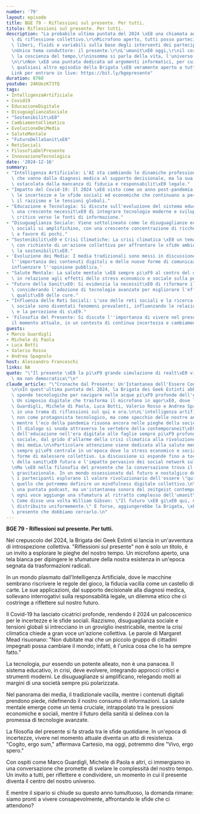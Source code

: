 ```yaml
---
number: '79'
layout: episode
title: BGE 79 - Riflessioni sul presente. Per tutti.
titolo: Riflessioni sul presente. Per tutti.
description: "La probabile ultima puntata del 2024 \xE8 una chiamata ad un momento\
  \ di riflessione collettivo.\r\nMicrofono aperto, tutti posso partecipare, e argomenti\
  \ liberi, fluidi e variabili sulla base degli interventi dei partecipanti.\r\n\r\
  \nUnico tema conduttore: il presente.\r\nL'umanit\xE0 oggi,\r\nil corpo, lo spirito,\
  \ la coscienza del tempo,\r\ninsomma si parla della vita, l'universo e tutto quanto.\r\
  \n\r\nNon \xE8 una puntata dedicata ad argomenti informatici, per cui, pi\xF9 di\
  \ qualsiasi altro episodio della Brigata \xE8 veramente aperto a tutti.\r\n\r\n\
  Link per entrare in live: https://bit.ly/bgepresente"
duration: 8760
youtube: 24KUezK73TQ
tags:
- IntelligenzaArtificiale
- Covid19
- EducazioneDigitale
- DisuguaglianzaSociale
- "Sostenibilit\xE0"
- CambiamentoClimatico
- EvoluzioneDeiMedia
- SaluteMentale
- "FuturoDellaSanit\xE0"
- RetiSociali
- FilosofiaDelPresente
- InnovazioneTecnologica
date: '2024-12-16'
summary:
- "Intelligenza Artificiale: L'AI sta cambiando le dinamiche professionali, con applicazioni\
  \ che vanno dalla diagnosi medica al supporto decisionale, ma la sua adozione \xE8\
  \ ostacolata dalla mancanza di fiducia e responsabilit\xE0 legale."
- "Impatto del Covid-19: Il 2024 \xE8 visto come un anno post-pandemia, evidenziando\
  \ le incertezze e le sfide sociali ed economiche che continuano a persistere, come\
  \ il razzismo e le tensioni globali."
- "Educazione e Tecnologia: Si discute sull'evoluzione del sistema educativo, con\
  \ una crescente necessit\xE0 di integrare tecnologie moderne e sviluppare un approccio\
  \ critico verso le fonti di informazione."
- "Disuguaglianza Sociale: Viene sottolineato come le disuguaglianze economiche e\
  \ sociali si amplifichino, con una crescente concentrazione di ricchezze e opportunit\xE0\
  \ a favore di pochi."
- "Sostenibilit\xE0 e Crisi Climatiche: La crisi climatica \xE8 un tema centrale,\
  \ con richieste di un'azione collettiva per affrontare le sfide ambientali e promuovere\
  \ la sostenibilit\xE0."
- 'Evoluzione dei Media: I media tradizionali sono messi in discussione, mentre emerge
  l''importanza dei contenuti digitali e delle nuove forme di comunicazione, che possono
  influenzare l''opinione pubblica.'
- "Salute Mentale: La salute mentale \xE8 sempre pi\xF9 al centro del dibattito, soprattutto\
  \ in relazione agli effetti dello stress economico e sociale sulla popolazione."
- "Futuro della Sanit\xE0: Si evidenzia la necessit\xE0 di riformare il sistema sanitario,\
  \ considerando l'adozione di tecnologie avanzate per migliorare l'efficienza e la\
  \ qualit\xE0 delle cure."
- "Influenza delle Reti Sociali: L'uso delle reti sociali e la ricerca di approvazione\
  \ sociale sono diventati fenomeni prevalenti, influenzando le relazioni interpersonali\
  \ e la percezione di s\xE9."
- 'Filosofia del Presente: Si discute l''importanza di vivere nel presente e di apprezzare
  il momento attuale, in un contesto di continua incertezza e cambiamento.'
guests:
- Marco Guardigli
- Michele di Paola
- Luca Botti
- Valerio Rosso
- Andrea Spagnolo
host: Alessandro Franceschi
links: NA
quote: "\"Il presente \xE8 la pi\xF9 grande simulazione di realt\xE0 virtuale, gratuita\
  \ ma non democratica\"\n"
claude_article: "\"Cronache dal Presente: Un'Istantanea dell'Essere Contemporaneo\"\
  \n\nIn quest'ultima puntata del 2024, la Brigata dei Geek Estinti abbandona le familiari\
  \ sponde tecnologiche per navigare nelle acque pi\xF9 profonde dell'esistenza contemporanea.\
  \ Un simposio digitale che trasforma il microfono in agor\xE0, dove le voci di Marco\
  \ Guardigli, Michele di Paola, Luca Botti, Valerio Rosso e Andrea Spagnolo si intrecciano\
  \ in una trama di riflessioni sul qui e ora.\n\nL'intelligenza artificiale emerge\
  \ non come protagonista tecnologico, ma come specchio delle nostre ansie collettive,\
  \ mentre l'eco della pandemia risuona ancora nelle pieghe della societ\xE0 post-Covid.\
  \ Il dialogo si snoda attraverso le vertebre della contemporaneit\xE0: dalla metamorfosi\
  \ dell'educazione nell'era digitale alle faglie sempre pi\xF9 profonde della disuguaglianza\
  \ sociale, dal grido d'allarme della crisi climatica alla rivoluzione silenziosa\
  \ dei media.\n\nParticolare attenzione viene dedicata alla salute mentale, tema\
  \ sempre pi\xF9 centrale in un'epoca dove lo stress economico e sociale plasma nuove\
  \ forme di malessere collettivo. La discussione si espande fino a toccare le frontiere\
  \ della sanit\xE0 futura e l'impatto pervasivo dei social network sulla psiche umana.\n\
  \nMa \xE8 nella filosofia del presente che la conversazione trova il suo fulcro\
  \ gravitazionale. In un mondo ossessionato dal futuro e nostalgico del passato,\
  \ i partecipanti esplorano il valore rivoluzionario dell'essere \"qui e ora\", in\
  \ quello che potremmo definire un mindfulness digitale collettivo.\n\nNon \xE8 solo\
  \ una puntata podcast, ma un'istantanea sonora del zeitgeist contemporaneo, dove\
  \ ogni voce aggiunge una sfumatura al ritratto complesso dell'umanit\xE0 nel 2024.\
  \ Come disse una volta William Gibson: \"Il futuro \xE8 gi\xE0 qui, non \xE8 solo\
  \ distribuito uniformemente.\" E forse, aggiungerebbe la Brigata, \xE8 proprio nel\
  \ presente che dobbiamo cercarlo.\n"
---
```

**BGE 79 - Riflessioni sul presente. Per tutti.**

Nel crepuscolo del 2024, la Brigata dei Geek Estinti si lancia in un'avventura di introspezione collettiva. "Riflessioni sul presente" non è solo un titolo, è un invito a esplorare le pieghe del nostro tempo. Un microfono aperto, una tela bianca per dipingere le sfumature della nostra esistenza in un'epoca segnata da trasformazioni radicali.

In un mondo plasmato dall'Intelligenza Artificiale, dove le macchine sembrano riscrivere le regole del gioco, la fiducia vacilla come un castello di carte. Le sue applicazioni, dal supporto decisionale alla diagnosi medica, sollevano interrogativi sulla responsabilità legale, un dilemma etico che ci costringe a riflettere sul nostro futuro.

Il Covid-19 ha lasciato cicatrici profonde, rendendo il 2024 un palcoscenico per le incertezze e le sfide sociali. Razzismo, disuguaglianza sociale e tensioni globali si intrecciano in un groviglio inestricabile, mentre la crisi climatica chiede a gran voce un'azione collettiva. Le parole di Margaret Mead risuonano: "Non dubitate mai che un piccolo gruppo di cittadini impegnati possa cambiare il mondo; infatti, è l'unica cosa che lo ha sempre fatto."

La tecnologia, pur essendo un potente alleato, non è una panacea. Il sistema educativo, in crisi, deve evolvere, integrando approcci critici e strumenti moderni. Le disuguaglianze si amplificano, relegando molti ai margini di una società sempre più polarizzata.

Nel panorama dei media, il tradizionale vacilla, mentre i contenuti digitali prendono piede, ridefinendo il nostro consumo di informazioni. La salute mentale emerge come un tema cruciale, intrappolato tra le pressioni economiche e sociali, mentre il futuro della sanità si delinea con la promessa di tecnologie avanzate.

La filosofia del presente si fa strada tra le sfide quotidiane. In un'epoca di incertezze, vivere nel momento attuale diventa un atto di resistenza. "Cogito, ergo sum," affermava Cartesio, ma oggi, potremmo dire "Vivo, ergo spero." 

Con ospiti come Marco Guardigli, Michele di Paola e altri, ci immergiamo in una conversazione che promette di svelare le complessità del nostro tempo. Un invito a tutti, per riflettere e condividere, un momento in cui il presente diventa il centro del nostro universo. 

E mentre il sipario si chiude su questo anno tumultuoso, la domanda rimane: siamo pronti a vivere consapevolmente, affrontando le sfide che ci attendono?
